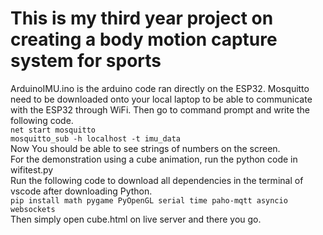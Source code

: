 # This is my third year project on creating a body motion capture system for sports

ArduinoIMU.ino is the arduino code ran directly on the ESP32. Mosquitto need to be downloaded onto your local laptop to be able to communicate with the ESP32 through WiFi.
Then go to command prompt and write the following code. \
`net start mosquitto`\
`mosquitto_sub -h localhost -t imu_data`\
Now You should be able to see strings of numbers on the screen.\
For the demonstration using a cube animation, run the python code in wifitest.py\
Run the following code to download all dependencies in the terminal of vscode after downloading Python.\
`pip install math pygame PyOpenGL serial time paho-mqtt asyncio websockets`\
Then simply open cube.html on live server and there you go.
